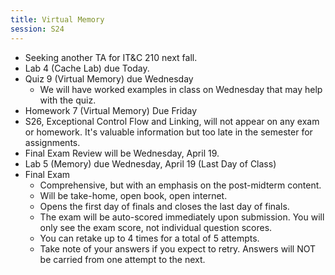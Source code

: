 ```yaml
---
title: Virtual Memory
session: S24
---
```


* Seeking another TA for IT&C 210 next fall.
* Lab 4 (Cache Lab) due Today.
* Quiz 9 (Virtual Memory) due Wednesday
    * We will have worked examples in class on Wednesday that may help with the quiz.
* Homework 7 (Virtual Memory) Due Friday
* S26, Exceptional Control Flow and Linking, will not appear on any exam or homework. It's valuable information but too late in the semester for assignments.
* Final Exam Review will be Wednesday, April 19.
* Lab 5 (Memory) due Wednesday, April 19 (Last Day of Class)
* Final Exam
    * Comprehensive, but with an emphasis on the post-midterm content.
    * Will be take-home, open book, open internet.
    * Opens the first day of finals and closes the last day of finals.
    * The exam will be auto-scored immediately upon submission. You will only see the exam score, not individual question scores.
    * You can retake up to 4 times for a total of 5 attempts.
    * Take note of your answers if you expect to retry. Answers will NOT be carried from one attempt to the next.
